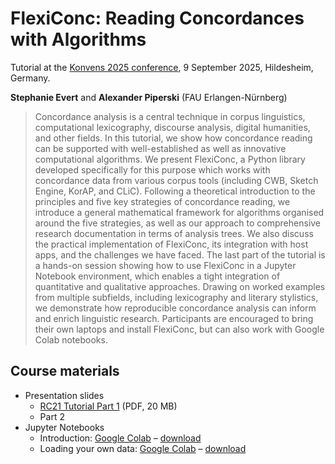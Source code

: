 # FlexiConc: Reading Concordances with Algorithms

Tutorial at the [Konvens 2025 conference](https://konvens-2025.hs-hannover.de/program/#flexiconc-reading-concordances-with-algorithms), 9 September 2025, Hildesheim, Germany.

**Stephanie Evert** and **Alexander Piperski** (FAU Erlangen-Nürnberg)

> Concordance analysis is a central technique in corpus linguistics, computational lexicography, discourse analysis, digital humanities, and other fields. In this tutorial, we show how concordance reading can be supported with well-established as well as innovative computational algorithms. We present FlexiConc, a Python library developed specifically for this purpose which works with concordance data from various corpus tools (including CWB, Sketch Engine, KorAP, and CLiC). Following a theoretical introduction to the principles and five key strategies of concordance reading, we introduce a general mathematical framework for algorithms organised around the five strategies, as well as our approach to comprehensive research documentation in terms of analysis trees. We also discuss the practical implementation of FlexiConc, its integration with host apps, and the challenges we have faced. The last part of the tutorial is a hands-on session showing how to use FlexiConc in a Jupyter Notebook environment, which enables a tight integration of quantitative and qualitative approaches. Drawing on worked examples from multiple subfields, including lexicography and literary stylistics, we demonstrate how reproducible concordance analysis can inform and enrich linguistic research. Participants are encouraged to bring their own laptops and install FlexiConc, but can also work with Google Colab notebooks.



## Course materials

- Presentation slides
  - [RC21 Tutorial Part 1](RC21_Tutorial_KONVENS_part1.pdf) (PDF, 20 MB)
  - Part 2
- Jupyter Notebooks
  - Introduction: [Google Colab](https://colab.research.google.com/drive/1sAC7c0vljy6og_dSwHbvbCs3QTs4a6Lx?usp=sharing) – [download](flexiconc_introduction_Konvens_2025.ipynb)
  - Loading your own data: [Google Colab](https://colab.research.google.com/drive/1HuVRl748lWe65Mzl5HNge4Wwgq5xiqw2?usp=sharing) – [download](flexiconc_import_Konvens_2025.ipynb)